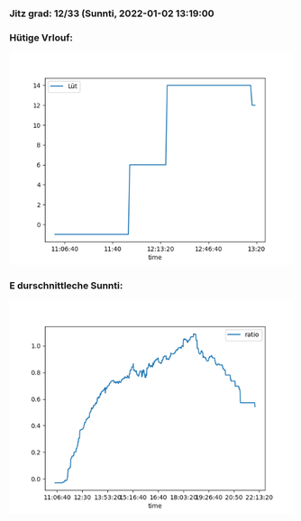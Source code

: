 ### Jitz grad: 12/33 (Sunnti, 2022-01-02 13:19:00

### Hütige Vrlouf:
![Graph](Today.png)

### E durschnittleche Sunnti:
![Graph](Sunnti.png)